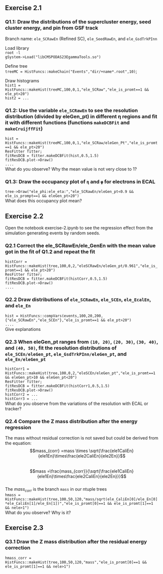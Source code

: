 ## Exercise 2.1
### Q1.1: Draw the distributions of the supercluster energy, seed cluster energy, and pin from GSF track<br>
Branch name: ``ele_SCRawEn`` (Refined SC), ``ele_SeedRawEn``, and ``ele_GsdTrkPInn``<br>

Load library<br>
``root -l``<br>
``gSystem->Load("libCMSPODAS23EgammaTools.so")``<br>

Define tree<br>
``treeMC = HistFuncs::makeChain("Events","dir/+name*.root",10)``;<br>

Draw histograms<br>
``hist1 = HistFuncs::makeHist(treeMC,100,0,1,"ele_SCRaw","ele_is_promt==1 && ele_pt>20")``<br>
``hist2 = ...``<br>

### Q1.2: Use the variable ``ele_SCRawEn`` to see the resolution distribution (divided by eleGen_pt) in different η regions and fit it with different functions (functions ``makeDCBFit`` and ``makeCruijffFit``)<br>
``hist = HistFuncs::makeHist(treeMC,100,0,1,"ele_SCRaw/eleGen_Pt","ele_is_promt==1 && ele_pt>20")``<br>
``ResFitter fitter;``<br>
``fitResDCB = fitter.makeDCBFit(hist,0.5,1.5)``<br>
``fitResDCB.plot->Draw()``<br>
``....``<br>
What do you observe? Why the mean value is not very close to 1?<br>

### Q1.3: Draw the occupancy plot of ``η`` and ``φ`` for electrons in ECAL<br>
``tree->Draw("ele_phi:ele_eta:","ele_SCRawEn/eleGen_pt<0.9 && ele_is_prompt==1 && eleGen_pt>20")``<br>
What does this occupancy plot mean?<br>



## Exercise 2.2

Open the notebook exercise-2.ipynb to see the regression effect from the simulation generating events by random seeds.

### Q2.1 Correct the ele_SCRawEn/ele_GenEn with the mean value got in the fit of Q1.2 and repeat the fit<br>
``histCorr = HistFuncs::makeHist(tree,100,0,2,"eleSCRawEn/eleGen_pt/0.961","ele_is_promt==1 && ele_pt>20")``<br>
``ResFitter fitter;``<br>
``fitResDCB = fitter.makeDCBFit(histCorr,0.5,1.5)``<br>
``fitResDCB.plot->Draw()``<br>
``....``<br>

### Q2.2 Draw distributions of ``ele_SCRawEn``, ``ele_SCEn``, ``ele_EcalEn``, and ``ele_En``<br>
``hist = HistFuncs::compVars(events,100,20,200,{"ele_SCRawEn","ele_SCEn"},"ele_is_promt==1 && ele_pt>20")``<br>
``....``<br>
Give explanations<br>

### Q2.3 When eleGen_pt ranges from ``(10, 20)``, ``(20, 30)``, ``(30, 40)``, and ``(40, 50)``, fit the resolution distributions of ``ele_SCEn/eleGen_pt``, ``ele_GsdTrkPInn/eleGen_pt``, and ``ele_En/eleGen_pt``<br>
``histCorr1 = HistFuncs::makeHist(tree,100,0,2,"eleSCEn/eleGen_pt","ele_is_promt==1 && eleGen_pt>10 && eleGen_pt<20")``<br>
``ResFitter fitter;``<br>
``fitResDCB = fitter.makeDCBFit(histCorr1,0.5,1.5)``<br>
``fitResDCB.plot->Draw()``<br>
``histCorr2 = ...``<br>
``histCorr3 = ...``<br>
What do you observe from the variations of the resolution with ECAL or tracker?<br>

### Q2.4 Compare the Z mass distribution after the energy regression<br>
The mass without residual correction is not saved but could be derived from the equation:<br>
$$mass_{corr} =mass \times \sqrt{\frac{ele1CaliEn}{ele1En}\times\frac{ele2CaliEn}{ele2En}}$$<br>
$$mass =\frac{mass_{corr}}{\sqrt{\frac{ele1CaliEn}{ele1En}\times\frac{ele2CaliEn}{ele2En}}}$$<br>
The $mass_{corr}$ is the branch ``mass`` in our ntuple trees<br>
``hmass = HistFuncs::makeHist(tree,100,50,120,"mass/sqrt(ele_CaliEn[0]/ele_En[0]*ele_CaliEn[1]/ele_En[1])","ele_is_promt[0]==1 && ele_is_promt[1]==1 && nele>1")``<br>
What do you observe? Why is it?

## Exercise 2.3

### Q3.1 Draw the Z mass distribution after the residual energy correction<br>
``hmass_corr = HistFuncs::makeHist(tree,100,50,120,"mass","ele_is_promt[0]==1 && ele_is_promt[1]==1 && nele>1")``<br>
